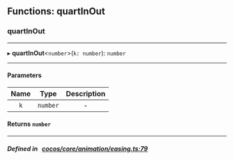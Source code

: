## Functions: quartInOut

### quartInOut


___
▸ **quartInOut**<`number`\>(`k: number`): `number`
___


#### Parameters

| Name | Type | Description |
| :------: | :------: | :------: |
| `k` | `number` | - |

#### Returns `number` 
___


##### Defined in &nbsp;   [cocos/core/animation/easing.ts:79](https://github.com/cocos-creator/engine/blob/c7bf6b8a9/cocos/core/animation/easing.ts#L79)&nbsp;
